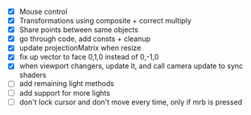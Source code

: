 - [x] Mouse control
- [x] Transformations using composite + correct multiply
- [x] Share points between same objects
- [x] go through code, add consts + cleanup
- [x] update projectionMatrix when resize
- [x] fix up vector to face 0,1,0 instead of 0,-1,0
- [x] when viewport changers, update it, and call camera update to sync shaders
- [ ] add remaining light methods
- [ ] add support for more lights
- [ ] don't lock cursor and don't move every time, only if mrb is pressed

